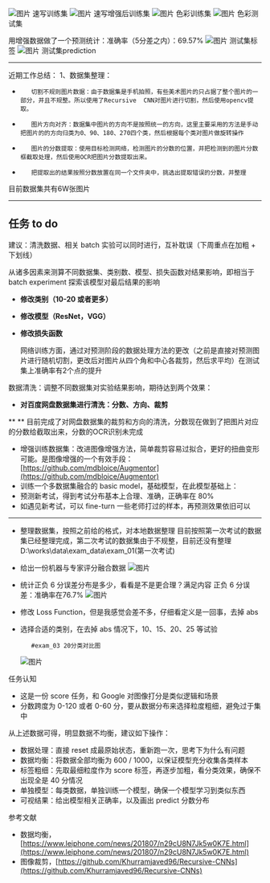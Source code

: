 ![图片](https://images-cdn.shimo.im/RyZeWpX5kCASZ2pp/image.png!thumbnail)
速写训练集
![图片](https://images-cdn.shimo.im/Mg9DuBIwmrAxHB5P/image.png!thumbnail)
速写增强后训练集
![图片](https://images-cdn.shimo.im/qMmY80aoShsH0ziO/image.png!thumbnail)
                                                               色彩训练集
![图片](https://images-cdn.shimo.im/McRwXgcGS7Q3rXlm/image.png!thumbnail)
                                                               色彩测试集

用增强数据做了一个预测统计：准确率（5分差之内）：69.57%
![图片](https://images-cdn.shimo.im/CemOYp9Pauw2q1qZ/image.png!thumbnail)
                                                          测试集标签
![图片](https://images-cdn.shimo.im/04dPskmyrMI0a75F/image.png!thumbnail)
                                                        测试集prediction





---
近期工作总结：
1、数据集整理：
*        切割不规则图片数据：由于数据集是手机拍照，有些美术图片的只占据了整个图片的一部分，并且不规整。所以使用了Recursive  CNN对图片进行切割，然后使用opencv提取。
*        图片方向对齐：数据集中图片的方向不是按照统一的方向，这里主要采用的方法是手动把图片的的方向归类为0、90、180、270四个类，然后根据每个类对图片做旋转操作
*        图片的分数提取：使用目标检测网络，检测图片的分数的位置，并把检测到的图片分数框截取处理，然后使用OCR把图片分数提取出来。
*        把提取出的结果按照分数放置在同一个文件夹中，挑选出提取错误的分数，并整理

目前数据集共有6W张图片



---
## 
## 任务 to do
建议：清洗数据、相关 batch 实验可以同时进行，互补耽误（下周重点在加粗 + 下划线）

从诸多因素来测算不同数据集、类别数、模型、损失函数对结果影响，即相当于 batch experiment 探索该模型对最后结果的影响
* **修改类别（10-20 或者更多）**
* **修改模型（ResNet，VGG）**
* **修改损失函数**

     网络训练方面，通过对预测阶段的数据处理方法的更改（之前是直接对预测图片进行随机切割，更改后对图片从四个角和中心各裁剪，然后求平均）在测试集上准确率有2个点的提升

数据清洗：调整不同数据集对实验结果影响，期待达到两个效果：
* **对百度网盘数据集进行清洗：分数、方向、裁剪**

**   **  目前完成了对网盘数据集的裁剪和方向的清洗，分数现在做到了把图片对应的分数给截取出来，分数的OCR识别未完成

* 增强训练数据集：改进图像增强方法，简单裁剪容易过拟合，更好的扭曲变形可能。是图像增强的一个有效手段：[https://github.com/mdbloice/Augmentor](https://github.com/mdbloice/Augmentor)
* 训练一个多数据集融合的 basic model，基础模型，在此模型基础上：
* 预测新考试，得到考试分布基本上合理、准确，正确率在 80%
* 如遇见新考试，可以 fine-turn 一些老师打过的样本，再预测效果依旧可以


---
* 整理数据集，按照之前给的格式，对本地数据整理
目前按照第一次考试的数据集已经整理完成，第二次考试的数据集由于不规整，目前还没有整理D:\works\data\exam_data\exam_01(第一次考试)
* 给出一份机器与专家评分融合数据
![图片](https://images-cdn.shimo.im/x11msz1FiFcqjvPb/image.png!thumbnail)
* 统计正负 6 分误差分布是多少，看看是不是更合理？满足内容
正负 6 分误差：准确率在76.7%
![图片](https://images-cdn.shimo.im/SD3AV2QNVXAVk4zX/image.png!thumbnail)

* 修改 Loss Function，但是我感觉会差不多，仔细看定义是一回事，去掉 abs
* 选择合适的类别，在去掉 abs 情况下，10、15、20、25 等试验

         #exam_03 20分类对比图
   ![图片](https://images-cdn.shimo.im/6puxWfxlxdQVCG3I/image.png!thumbnail)


任务认知
* 这是一份 score 任务，和 Google 对图像打分是类似逻辑和场景
* 分数跨度为 0-120 或者 0-60 分，要从数据分布来选择粒度粗细，避免过于集中

从上述数据可得，明显数据不均衡，建议如下操作：
* 数据处理：直接 reset 成最原始状态，重新跑一次，思考下为什么有问题
* 数据均衡：将数据全部均衡为 600 / 1000，以保证模型充分收集各类样本
* 标签粗细：先取最细粒度作为 score 标签，再逐步加粗，看分类效果，确保不出现全是 40 分情况
* 单独模型：每类数据，单独训练一个模型，确保一个模型学习到类似东西
* 可视结果：给出模型相关正确率，以及画出 predict 分数分布

参考文献
* 数据均衡，[https://www.leiphone.com/news/201807/n29cU8N7Jk5w0K7E.html](https://www.leiphone.com/news/201807/n29cU8N7Jk5w0K7E.html)
* 图像裁剪，[https://github.com/Khurramjaved96/Recursive-CNNs](https://github.com/Khurramjaved96/Recursive-CNNs)


